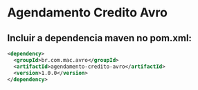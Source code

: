 # Agendamento Credito Avro

## Incluir a dependencia maven no pom.xml:

```xml
<dependency>
  <groupId>br.com.mac.avro</groupId>
  <artifactId>agendamento-credito-avro</artifactId>
  <version>1.0.0</version>
</dependency>
```